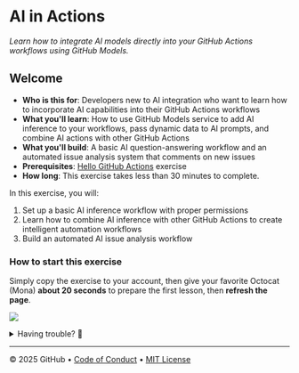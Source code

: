 # AI in Actions

_Learn how to integrate AI models directly into your GitHub Actions workflows using GitHub Models._

## Welcome

- **Who is this for**: Developers new to AI integration who want to learn how to incorporate AI capabilities into their GitHub Actions workflows
- **What you'll learn**: How to use GitHub Models service to add AI inference to your workflows, pass dynamic data to AI prompts, and combine AI actions with other GitHub Actions
- **What you'll build**: A basic AI question-answering workflow and an automated issue analysis system that comments on new issues
- **Prerequisites**: [Hello GitHub Actions](https://github.com/skills-dev/hello-github-actions) exercise
- **How long**: This exercise takes less than 30 minutes to complete.

In this exercise, you will:

1. Set up a basic AI inference workflow with proper permissions
1. Learn how to combine AI inference with other GitHub Actions to create intelligent automation workflows
1. Build an automated AI issue analysis workflow

### How to start this exercise

Simply copy the exercise to your account, then give your favorite Octocat (Mona) **about 20 seconds** to prepare the first lesson, then **refresh the page**.

[![](https://img.shields.io/badge/Copy%20Exercise-%E2%86%92-1f883d?style=for-the-badge&logo=github&labelColor=197935)](https://github.com/new?template_owner=skills&template_name=ai-in-actions&owner=%40me&name=skills-ai-in-actions&description=Exercise:+AI+in+Actions&visibility=public)

<details>
<summary>Having trouble? 🤷</summary><br/>

When copying the exercise, we recommend the following settings:

- For owner, choose your personal account or an organization to host the repository.

- We recommend creating a public repository, since private repositories will use Actions minutes.

If the exercise isn't ready in 20 seconds, please check the [Actions](../../actions) tab.

- Check to see if a job is running. Sometimes it simply takes a bit longer.

- If the page shows a failed job, please submit an issue. Nice, you found a bug! 🐛

</details>

---

&copy; 2025 GitHub &bull; [Code of Conduct](https://www.contributor-covenant.org/version/2/1/code_of_conduct/code_of_conduct.md) &bull; [MIT License](https://gh.io/mit)
